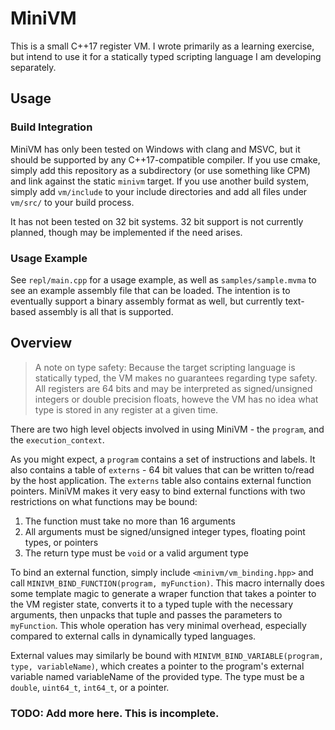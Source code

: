 # MiniVM

This is a small C++17 register VM.  I wrote primarily as a learning exercise, but intend to use it for a statically typed scripting language I am developing separately.

## Usage

### Build Integration

MiniVM has only been tested on Windows with clang and MSVC, but it should be supported by any C++17-compatible compiler.  If you use cmake, simply add this repository as a subdirectory (or use something like CPM) and link against the static `minivm` target.  If you use another build system, simply add `vm/include` to your include directories and add all files under `vm/src/` to your build process.

It has not been tested on 32 bit systems.  32 bit support is not currently planned, though may be implemented if the need arises.

### Usage Example

See `repl/main.cpp` for a usage example, as well as `samples/sample.mvma` to see an example assembly file that can be loaded.  The intention is to eventually support a binary assembly format as well, but currently text-based assembly is all that is supported.


## Overview
> A note on type safety: Because the target scripting language is statically typed, the VM makes no guarantees regarding type safety.  All registers are 64 bits and may be interpreted as signed/unsigned integers or double precision floats, howeve the VM has no idea what type is stored in any register at a given time.

There are two high level objects involved in using MiniVM - the `program`, and the `execution_context`.

As you might expect, a `program` contains a set of instructions and labels.  It also contains a table of `externs` - 64 bit values that can be written to/read by the host application.  The `externs` table also contains external function pointers.  MiniVM makes it very easy to bind external functions with two restrictions on what functions may be bound:

1. The function must take no more than 16 arguments
2. All arguments must be signed/unsigned integer types, floating point types, or pointers
3. The return type must be `void` or a valid argument type

To bind an external function, simply include `<minivm/vm_binding.hpp>` and call `MINIVM_BIND_FUNCTION(program, myFunction)`.  This macro internally does some template magic to generate a wraper function that takes a pointer to the VM register state, converts it to a typed tuple with the necessary arguments, then unpacks that tuple and passes the parameters to `myFunction`.  This whole operation has very minimal overhead, especially compared to external calls in dynamically typed languages.

External values may similarly be bound with `MINIVM_BIND_VARIABLE(program, type, variableName)`, which creates a pointer to the program's external variable named variableName of the provided type.  The type must be a `double`, `uint64_t`, `int64_t`, or a pointer.

### TODO: Add more here.  This is incomplete.